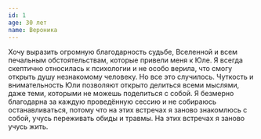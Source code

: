 ```yaml
---
id: 1
age: 30 лет
name: Вероника
---
```


Хочу выразить огромную благодарность судьбе, Вселенной и всем печальным обстоятельствам, которые привели меня к Юле. Я всегда скептично относилась к психологии и не особо верила, что смогу открыть душу незнакомому человеку. Но все это случилось. Чуткость и внимательность Юли позволяют открыто делиться всеми мыслями, даже теми, которыми не можешь поделиться с собой. Я безмерно благодарна за каждую проведённую сессию и не собираюсь останавливаться, потому что на этих встречах я заново знакомлюсь с собой, учусь переживать обиды и травмы. На этих встречах я заново учусь жить.
